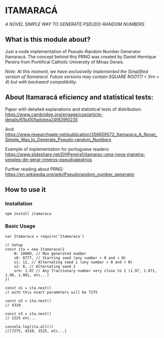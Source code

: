 # ITAMARACÁ
*A NOVEL SIMPLE WAY TO GENERATE PSEUDO-RANDOM NUMBERS*

## What is this module about?  
Just a node implementation of Pseudo-Random Number Generator Itamaracá. The concept behind this PRNG was created by Daniel Henrique Pereira from Pontifical Catholic University of Minas Gerais. 

*Note: At this moment, we have exclusivelly implemented the Simplified version of Itamaracá. Future versions may contain SQUARE ROOT(1 < Xrn < 4) but with backward compatibility.*


## About Itamaracá eficiency and statistical tests:  
Paper with detailed explanations and statistical tests of distribution:
https://www.cambridge.org/engage/coe/article-details/61b410fadcbea24f839f0235

And: https://www.researchgate.net/publication/356859572_Itamaraca_A_Novel_Simple_Way_to_Generate_Pseudo-random_Numbers

Example of implementation for portuguese readers:
https://www.slideshare.net/DHPereira1/itamarac-uma-nova-maneira-simples-de-gerar-nmeros-pseudoaleatrios

Further reading about PRNG:
https://en.wikipedia.org/wiki/Pseudorandom_number_generator

## How to use it

### Installation
```
npm install itamaraca
```

### Basic Usage
```
var Itamaraca = require('Itamaraca')

// Setup
const ita = new Itamaraca({
    N: 10000, // Max generated number
    s0: 8777, // Starting seed (any number > 0 and < N)
    s1: 11, // Alternating seed 1 (any number > 0 and < N)
    s2: 8, // Alternating seed 2 
    xrn: 1.97 // Any fractionary number very close to 2 (1.97, 1.971, 1.98, 1.981, etc...)
})

const n1 = ita.next()
// with this exact parameters will be 7275

const n2 = ita.next()
// 4310

const n3 = ita.next()
// 1525 etc...

console.log(ita.all())
//[7275, 4310, 1525, etc...]

```
